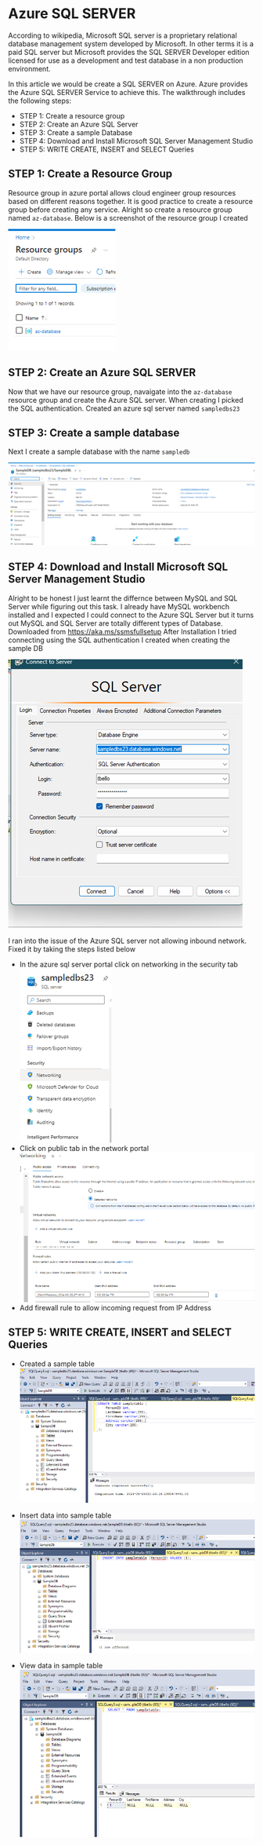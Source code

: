 # Azure SQL SERVER
According to wikipedia, Microsoft SQL server is a proprietary relational database management system developed by Microsoft. In other terms it is a paid SQL server but Microsoft provides the SQL SERVER Developer edition licensed for use as a development and test database in a non production environment.
 
In this article we would be create a SQL SERVER on Azure. Azure provides the  Azure SQL SERVER Service to achieve this. The walkthrough includes the following steps:
- STEP 1: Create a resource group
- STEP 2: Create an Azure SQL Server
- STEP 3: Create a sample Database
- STEP 4: Download and Install Microsoft SQL Server Management Studio 
- STEP 5: WRITE CREATE, INSERT and SELECT Queries
## STEP 1:  Create a Resource Group

Resource group in azure portal allows cloud engineer group resources based on different reasons together. It is good practice to create a resource group before creating any service. Alright so create a resource group named `az-database`. Below is a screenshot of the resource group I created

![rg](./images/rg.png)

## STEP 2: Create an Azure SQL SERVER

Now that we have our resource group, navaigate into the `az-database` resource group and create the Azure SQL server. When creating I picked the SQL authentication. Created an azure sql server named `sampledbs23`

## STEP 3: Create a sample database
Next I create a sample database with the name `sampledb`

![sampledb](./images/sampledb.png)

## STEP 4: Download and Install Microsoft SQL Server Management Studio

Alright to be honest I just learnt the differnce between MySQL and SQL Server while figuring out this task. I already have MySQL workbench installed and I expected I could connect to the Azure SQL Server but it turns out MySQL and SQL Server are totally different types of Database. 
Downloaded from https://aka.ms/ssmsfullsetup
After Installation I tried connecting using the SQL authentication I created when creating the sample DB

![connect](./images/connect.png)

I ran into the issue of the Azure SQL server not allowing inbound network. Fixed it by taking the steps listed below
- In the azure sql server portal click on networking in the security tab
    ![network-tab](./images/network-tab.png)
- Click on public tab in the network portal 
    ![firewall](./images/firewall.png)
- Add firewall rule to allow incoming request from IP Address


## STEP 5: WRITE CREATE, INSERT and SELECT Queries
- Created a sample table
    ![create](./images/create.png)

- Insert data into sample table 
    ![Insert](./images/insert.png)

- View data in sample table 
    ![View](./images/select.png)